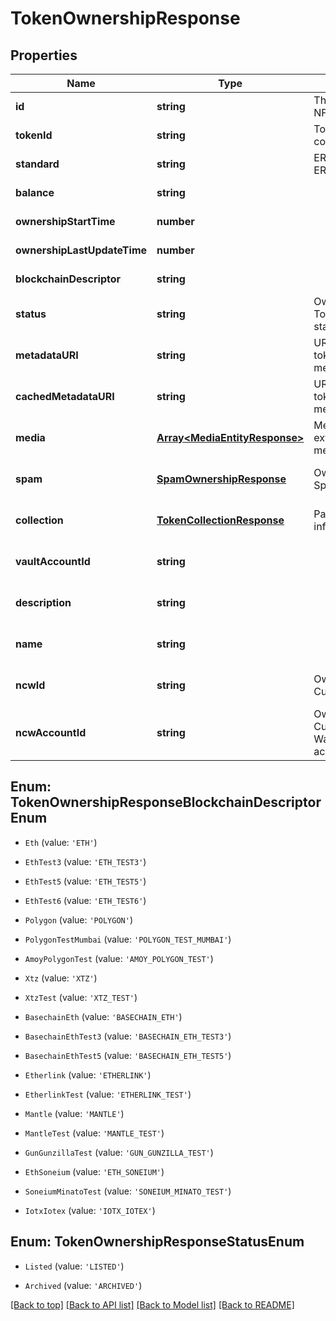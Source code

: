 # TokenOwnershipResponse

## Properties

|Name | Type | Description | Notes|
|------------ | ------------- | ------------- | -------------|
|**id** | **string** | The Fireblocks NFT asset id | [default to undefined]|
|**tokenId** | **string** | Token id within the contract/collection | [default to undefined]|
|**standard** | **string** | ERC721 / ERC1155 | [default to undefined]|
|**balance** | **string** |  | [default to undefined]|
|**ownershipStartTime** | **number** |  | [default to undefined]|
|**ownershipLastUpdateTime** | **number** |  | [default to undefined]|
|**blockchainDescriptor** | **string** |  | [default to undefined]|
|**status** | **string** | Owned Token\&#39;s status | [default to undefined]|
|**metadataURI** | **string** | URL of the original token JSON metadata | [optional] [default to undefined]|
|**cachedMetadataURI** | **string** | URL of the cached token JSON metadata | [optional] [default to undefined]|
|**media** | [**Array&lt;MediaEntityResponse&gt;**](MediaEntityResponse.md) | Media items extracted from metadata JSON | [optional] [default to undefined]|
|**spam** | [**SpamOwnershipResponse**](SpamOwnershipResponse.md) | Owned Token&#39;s Spam status | [optional] [default to undefined]|
|**collection** | [**TokenCollectionResponse**](TokenCollectionResponse.md) | Parent collection information | [optional] [default to undefined]|
|**vaultAccountId** | **string** |  | [optional] [default to undefined]|
|**description** | **string** |  | [optional] [default to undefined]|
|**name** | **string** |  | [optional] [default to undefined]|
|**ncwId** | **string** | Ownership Non-Custodial Wallet ID | [optional] [default to undefined]|
|**ncwAccountId** | **string** | Ownership Non-Custodial Wallet\&#39;s account ID | [optional] [default to undefined]|


## Enum: TokenOwnershipResponseBlockchainDescriptorEnum


* `Eth` (value: `'ETH'`)

* `EthTest3` (value: `'ETH_TEST3'`)

* `EthTest5` (value: `'ETH_TEST5'`)

* `EthTest6` (value: `'ETH_TEST6'`)

* `Polygon` (value: `'POLYGON'`)

* `PolygonTestMumbai` (value: `'POLYGON_TEST_MUMBAI'`)

* `AmoyPolygonTest` (value: `'AMOY_POLYGON_TEST'`)

* `Xtz` (value: `'XTZ'`)

* `XtzTest` (value: `'XTZ_TEST'`)

* `BasechainEth` (value: `'BASECHAIN_ETH'`)

* `BasechainEthTest3` (value: `'BASECHAIN_ETH_TEST3'`)

* `BasechainEthTest5` (value: `'BASECHAIN_ETH_TEST5'`)

* `Etherlink` (value: `'ETHERLINK'`)

* `EtherlinkTest` (value: `'ETHERLINK_TEST'`)

* `Mantle` (value: `'MANTLE'`)

* `MantleTest` (value: `'MANTLE_TEST'`)

* `GunGunzillaTest` (value: `'GUN_GUNZILLA_TEST'`)

* `EthSoneium` (value: `'ETH_SONEIUM'`)

* `SoneiumMinatoTest` (value: `'SONEIUM_MINATO_TEST'`)

* `IotxIotex` (value: `'IOTX_IOTEX'`)



## Enum: TokenOwnershipResponseStatusEnum


* `Listed` (value: `'LISTED'`)

* `Archived` (value: `'ARCHIVED'`)





[[Back to top]](#) [[Back to API list]](../../README.md#documentation-for-api-endpoints) [[Back to Model list]](../../README.md#documentation-for-models) [[Back to README]](../../README.md)

